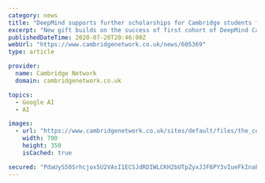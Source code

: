 ```yaml
---
category: news
title: "DeepMind supports further scholarships for Cambridge students from backgrounds under-represented in Computer Science"
excerpt: "New gift builds on the success of first cohort of DeepMind Cambridge scholars. The gift from DeepMind will fund up to three one-year Master’s courses and two three-year PhD scholarships in the fields of Computer Science and Machine Learning,"
publishedDateTime: 2020-07-20T20:46:00Z
webUrl: "https://www.cambridgenetwork.co.uk/news/605369"
type: article

provider:
  name: Cambridge Network
  domain: cambridgenetwork.co.uk

topics:
  - Google AI
  - AI

images:
  - url: "https://www.cambridgenetwork.co.uk/sites/default/files/the_computer_laboratory.jpg"
    width: 700
    height: 350
    isCached: true

secured: "PdaUyS50Srhcjox5U2VAsI1ECSJdRDIWLCKH2bUTpZyxJJF6PY3vIueFkInaPCDaGMF7TaCHvFlnEY/rt0Rt7gXjdvU+uN3JJ5Itlqh2AdE8ryn9gLN9kIm9WDJLIY081QAD+ZScSJqQxvnYB1JGRcCJSGKTBs71E6LysbhJgxOPR2PUCORMtbecuoViwY2kuFCjpfFPl0dr/j23LeXwvXbrnwNMbcEroYeLp9Z6mG54+THWT5IlaImI5Fgm+vqWJRYB0b+FhR78eG4B/GdD8nLsHDLcW4A0RxgBVELuLOuE4Dc4YrfjCfug7miUl6k3szUXk0hBbh0U/LHJZLPbLw==;zycVciFN6brMRt5EcQI7Ig=="
---
```


